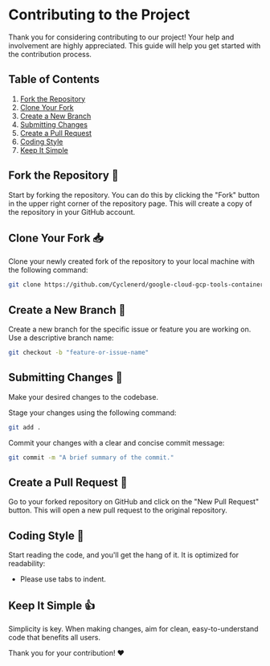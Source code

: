 # Contributing to the Project

Thank you for considering contributing to our project! Your help and involvement are highly appreciated.
This guide will help you get started with the contribution process.

## Table of Contents

1. [Fork the Repository](#fork-the-repository-)
2. [Clone Your Fork](#clone-your-fork-)
3. [Create a New Branch](#create-a-new-branch-)
4. [Submitting Changes](#submitting-changes-)
5. [Create a Pull Request](#create-a-pull-request-)
6. [Coding Style](#coding-style-)
7. [Keep It Simple](#keep-it-simple-)

## Fork the Repository 🍴

Start by forking the repository. You can do this by clicking the "Fork" button in the
upper right corner of the repository page. This will create a copy of the repository
in your GitHub account.

## Clone Your Fork 📥

Clone your newly created fork of the repository to your local machine with the following command:

```bash
git clone https://github.com/Cyclenerd/google-cloud-gcp-tools-container.git
```

## Create a New Branch 🌿

Create a new branch for the specific issue or feature you are working on.
Use a descriptive branch name:

```bash
git checkout -b "feature-or-issue-name"
```

## Submitting Changes 🚀
Make your desired changes to the codebase.

Stage your changes using the following command:

```bash
git add .
```

Commit your changes with a clear and concise commit message:

```bash
git commit -m "A brief summary of the commit."
```

## Create a Pull Request 🌟

Go to your forked repository on GitHub and click on the "New Pull Request" button.
This will open a new pull request to the original repository.

## Coding Style 📝

Start reading the code, and you'll get the hang of it. It is optimized for readability:

- Please use tabs to indent.

## Keep It Simple 👍

Simplicity is key. When making changes, aim for clean, easy-to-understand code that benefits all users.

Thank you for your contribution! ❤️
